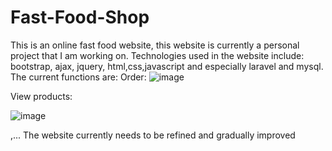 # Fast-Food-Shop
This is an online fast food website, this website is currently a personal project that I am working on. Technologies used in the website include: bootstrap, ajax, jquery, html,css,javascript and especially laravel and mysql.
The current functions are:
Order:
![image](https://github.com/phuocnguyen240401/Fast-Food-Shop/assets/90311677/a5a6e0f8-51c9-471f-969e-57a3eb463317)

View products:

![image](https://github.com/phuocnguyen240401/Fast-Food-Shop/assets/90311677/76389070-8c7f-4731-94bd-387e5c76c7e9)

,...
The website currently needs to be refined and gradually improved
